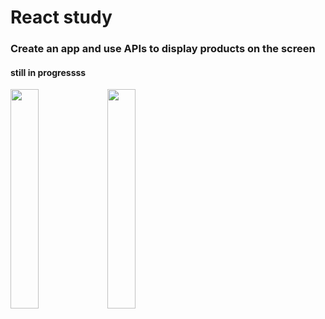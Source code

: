 # React study

### Create an app and use APIs to display products on the screen

#### still in progressss

<img src="/imgs/01.png" width="30%" height="auto" />
<img src="/imgs/02.png" width="30%" height="auto" />


